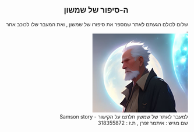 <div dir="rtl" align="center">
<h2>ה-סיפור של שמשון</h2>
</div>
<div dir="rtl" >
שלום לכולם הגעתם לאתר שמספר את סיפורו של שמשון , ואת המעבר שלו לכוכב אחר .
</div>
<div dir="rtl" >
<img src="resources/images/icon.png">
</div>
<div dir="rtl" >
למעבר לאתר של שמשון תלחצו על הקישור - <a herf="https://web-development-environments-2023.github.io/assignment1-318355872/#contact" target="_blank"> Samson story </a>
</div>
<div dir="rtl" >
שם מגיש : איתמר זפרן , ת.ז : 318355872
</div>

